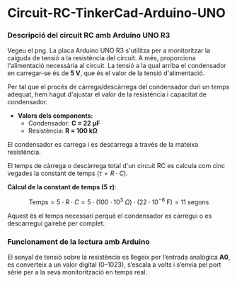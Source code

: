 # Circuit-RC-TinkerCad-Arduino-UNO
### **Descripció del circuit RC amb Arduino UNO R3**

Vegeu el png. La placa Arduino UNO R3 s'utilitza per a monitoritzar la caiguda de tensió a la resistència del circuit. A més, proporciona l'alimentació necessària al circuit. La tensió a la qual arriba el condensador en carregar-se és de **5 V**, que és el valor de la tensió d'alimentació.

Per tal que el procés de càrrega/descàrrega del condensador duri un temps adequat, hem hagut d'ajustar el valor de la resistència i capacitat de condensador.

* **Valors dels components:**
    * Condensador: **C = 22 µF**
    * Resistència: **R = 100 kΩ**

El condensador es carrega i es descarrega a través de la mateixa resistència.

El temps de càrrega o descàrrega total d'un circuit RC es calcula com cinc vegades la constant de temps ($\tau = R \cdot C$).

**Càlcul de la constant de temps (5 $\tau$)**:

$$\text{Temps} = 5 \cdot R \cdot C = 5 \cdot (100 \cdot 10^3 \ \Omega) \cdot (22 \cdot 10^{-6} \ \text{F}) = 11 \text{ segons}$$

Aquest és el temps necessari perquè el condensador es carregui o es descarregui gairebé per complet.


### Funcionament de la lectura amb Arduino

El senyal de tensió sobre la resistència es llegeix per l’entrada analògica **A0**, es converteix a un valor digital (0–1023), s’escala a volts i s’envia pel port sèrie per a la seva monitorització en temps real.
